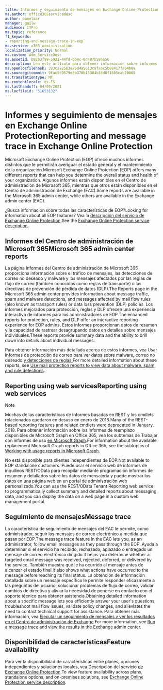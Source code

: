 ```yaml
---
title: Informes y seguimiento de mensajes en Exchange Online Protection
ms.author: office365servicedesc
author: pamelaar
manager: gailw
audience: ITPro
ms.topic: reference
f1_keywords:
- reporting-and-message-trace-in-eop
ms.service: o365-administration
localization_priority: Normal
ms.custom: Adm_ServiceDesc
ms.assetid: b9263f99-5921-44fd-bb4c-0d487b59a656
description: Lea este artículo para obtener información sobre informes y seguimiento de mensajes en Microsoft Exchange Online Protection (EOP).
ms.openlocfilehash: 383c222563e76d4a5613c9faac5b68417fa64b8a
ms.sourcegitcommit: 9fac5d9579e3b370b15384b36d0f1805cab20065
ms.translationtype: MT
ms.contentlocale: es-ES
ms.lasthandoff: 04/09/2021
ms.locfileid: "51653132"
---
```

# <a name="reporting-and-message-trace-in-exchange-online-protection"></a><span data-ttu-id="aed68-103">Informes y seguimiento de mensajes en Exchange Online Protection</span><span class="sxs-lookup"><span data-stu-id="aed68-103">Reporting and message trace in Exchange Online Protection</span></span>

<span data-ttu-id="aed68-104">Microsoft Exchange Online Protection (EOP) ofrece muchos informes distintos que le permitirán averiguar el estado general y el mantenimiento de la organización.</span><span class="sxs-lookup"><span data-stu-id="aed68-104">Microsoft Exchange Online Protection (EOP) offers many different reports that can help you determine the overall status and health of your organization.</span></span> <span data-ttu-id="aed68-105">Algunos informes están disponibles en el Centro de administración de Microsoft 365, mientras que otros están disponibles en el Centro de administración de Exchange (EAC).</span><span class="sxs-lookup"><span data-stu-id="aed68-105">Some reports are available in the Microsoft 365 admin center, while others are available in the Exchange admin center (EAC).</span></span>

<span data-ttu-id="aed68-106">¿Busca información sobre todas las características de EOP?</span><span class="sxs-lookup"><span data-stu-id="aed68-106">Looking for information about all EOP features?</span></span> <span data-ttu-id="aed68-107">Vea la [descripción del servicio de Exchange Online Protection](exchange-online-protection-service-description.md).</span><span class="sxs-lookup"><span data-stu-id="aed68-107">See the [Exchange Online Protection service description](exchange-online-protection-service-description.md).</span></span>

## <a name="microsoft-365-admin-center-reports"></a><span data-ttu-id="aed68-108">Informes del Centro de administración de Microsoft 365</span><span class="sxs-lookup"><span data-stu-id="aed68-108">Microsoft 365 admin center reports</span></span>

<span data-ttu-id="aed68-109">La página Informes del Centro de administración de Microsoft 365 proporciona información sobre el tráfico de mensajes, las detecciones de correo no deseado y malware y los mensajes afectados por las reglas de flujo de correo (también conocidas como reglas de transporte) o las directivas de prevención de pérdida de datos (DLP).</span><span class="sxs-lookup"><span data-stu-id="aed68-109">The Reports page in the Microsoft 365 admin center provides information about message traffic, spam and malware detections, and messages affected by mail flow rules (also known as transport rules) or data loss prevention (DLP) policies.</span></span> <span data-ttu-id="aed68-110">Los informes mejorados para protección, reglas y DLP ofrecen una experiencia interactiva de informes para los administradores de EOP.</span><span class="sxs-lookup"><span data-stu-id="aed68-110">The enhanced reports for protection, rules, and DLP offer an interactive reporting experience for EOP admins.</span></span> <span data-ttu-id="aed68-111">Estos informes proporcionan datos de resumen y la capacidad de rastrear desagrupando datos en detalles sobre mensajes individuales.</span><span class="sxs-lookup"><span data-stu-id="aed68-111">These reports provide summary data and the ability to drill down into details about individual messages.</span></span>

<span data-ttu-id="aed68-112">Para obtener información más detallada acerca de estos informes, vea Usar informes de protección de correo para ver datos sobre malware, correo no deseado [y detecciones de reglas.](/exchange/monitoring/use-mail-protection-reports)</span><span class="sxs-lookup"><span data-stu-id="aed68-112">For more detailed information about these reports, see [Use mail protection reports to view data about malware, spam, and rule detections](/exchange/monitoring/use-mail-protection-reports).</span></span>

## <a name="reporting-using-web-services"></a><span data-ttu-id="aed68-113">Reporting using web services</span><span class="sxs-lookup"><span data-stu-id="aed68-113">Reporting using web services</span></span>

> [!NOTE]
> <span data-ttu-id="aed68-114">Muchas de las características de informes basadas en REST y los cmdlets relacionados quedaron en desuso en enero de 2018.</span><span class="sxs-lookup"><span data-stu-id="aed68-114">Many of the REST-based reporting features and related cmdlets were deprecated in January, 2018.</span></span> <span data-ttu-id="aed68-115">Para obtener información sobre los informes de reemplazo disponibles de Microsoft Graph en Office 365, vea los subtemas de Trabajar con informes de uso [en Microsoft Graph](/graph/api/resources/report).</span><span class="sxs-lookup"><span data-stu-id="aed68-115">For information about the available replacement Microsoft Graph reports in Office 365, see the subtopics of [Working with usage reports in Microsoft Graph](/graph/api/resources/report).</span></span>

<span data-ttu-id="aed68-116">No está disponible para clientes independientes de EOP.</span><span class="sxs-lookup"><span data-stu-id="aed68-116">Not available to EOP standalone customers.</span></span> <span data-ttu-id="aed68-117">Puede usar el servicio web de informes de inquilinos REST/OData para recopilar mediante programación informes de resumen y detallados sobre los datos de mensajería y puede mostrar los datos en una página web en un portal de administración web personalizado.</span><span class="sxs-lookup"><span data-stu-id="aed68-117">You can use the REST/OData Tenant Reporting web service to programmatically collect summary and detailed reports about messaging data, and you can display the data on a web page in a custom web management portal.</span></span>

## <a name="message-trace"></a><span data-ttu-id="aed68-118">Seguimiento de mensajes</span><span class="sxs-lookup"><span data-stu-id="aed68-118">Message trace</span></span>

<span data-ttu-id="aed68-119">La característica de seguimiento de mensajes del EAC le permite, como administrador, seguir los mensajes de correo electrónico a medida que pasan por EOP.</span><span class="sxs-lookup"><span data-stu-id="aed68-119">The message trace feature in the EAC lets you, as an administrator, follow email messages as they pass through the EOP.</span></span> <span data-ttu-id="aed68-120">Ayuda a determinar si el servicio ha recibido, rechazado, aplazado o entregado un mensaje de correo electrónico dirigido.</span><span class="sxs-lookup"><span data-stu-id="aed68-120">It helps you determine whether a targeted email message was received, rejected, deferred, or delivered by the service.</span></span> <span data-ttu-id="aed68-121">También muestra qué le ha ocurrido al mensaje antes de alcanzar el estado final.</span><span class="sxs-lookup"><span data-stu-id="aed68-121">It also shows what actions have occurred to the message before reaching its final status.</span></span> <span data-ttu-id="aed68-122">La obtención de información detallada sobre un mensaje específico le permite responder eficazmente a las preguntas del usuario, solucionar problemas de flujo de correo, validar cambios de directiva y aliviar la necesidad de ponerse en contacto con el soporte técnico para obtener asistencia.</span><span class="sxs-lookup"><span data-stu-id="aed68-122">Obtaining detailed information about a specific message lets you efficiently answer your user's questions, troubleshoot mail flow issues, validate policy changes, and alleviates the need to contact technical support for assistance.</span></span> <span data-ttu-id="aed68-123">Para obtener más información, vea [Ejecutar un seguimiento de mensajes y ver los resultados en el Centro de administración de Exchange](/exchange/monitoring/trace-an-email-message/run-a-message-trace-and-view-results).</span><span class="sxs-lookup"><span data-stu-id="aed68-123">For more information, see [Run a message trace and view the results in the Exchange admin center](/exchange/monitoring/trace-an-email-message/run-a-message-trace-and-view-results).</span></span>

## <a name="feature-availability"></a><span data-ttu-id="aed68-124">Disponibilidad de características</span><span class="sxs-lookup"><span data-stu-id="aed68-124">Feature availability</span></span>

<span data-ttu-id="aed68-125">Para ver la disponibilidad de características entre planes, opciones independientes y soluciones locales, vea Descripción del servicio [de Exchange Online Protection](exchange-online-protection-service-description.md).</span><span class="sxs-lookup"><span data-stu-id="aed68-125">To view feature availability across plans, standalone options, and on-premises solutions, see [Exchange Online Protection service description](exchange-online-protection-service-description.md).</span></span>